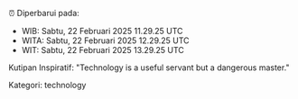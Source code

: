 ⏰ Diperbarui pada:
- WIB: Sabtu, 22 Februari 2025 11.29.25 UTC
- WITA: Sabtu, 22 Februari 2025 12.29.25 UTC
- WIT: Sabtu, 22 Februari 2025 13.29.25 UTC

Kutipan Inspiratif:
"Technology is a useful servant but a dangerous master."


Kategori: technology


